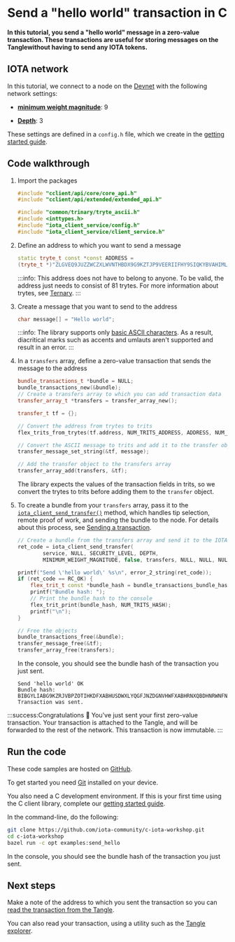 # Send a "hello world" transaction in C

**In this tutorial, you send a "hello world" message in a zero-value transaction. These transactions are useful for storing messages on the Tanglewithout having to send any IOTA tokens.**

## IOTA network

In this tutorial, we connect to a node on the [Devnet](root://getting-started/1.0/networks/overview.md) with the following network settings:

- **[minimum weight magnitude](root://getting-started/1.0/references/glossary.md#minimum-weight-magnitude)**: 9

- **[Depth](root://getting-started/1.0/clients/sending-a-transaction.md#choosing-a-depth)**: 3

These settings are defined in a `config.h` file, which we create in the [getting started guide](../../getting-started/c-quickstart.md).

## Code walkthrough

1. Import the packages

    ```cpp
    #include "cclient/api/core/core_api.h"
    #include "cclient/api/extended/extended_api.h"

    #include "common/trinary/tryte_ascii.h"
    #include <inttypes.h>
    #include "iota_client_service/config.h"
    #include "iota_client_service/client_service.h"
    ```
    
2. Define an address to which you want to send a message

    ```cpp
    static tryte_t const *const ADDRESS =
    (tryte_t *)"ZLGVEQ9JUZZWCZXLWVNTHBDX9G9KZTJP9VEERIIFHY9SIQKYBVAHIMLHXPQVE9IXFDDXNHQINXJDRPFDXNYVAPLZAW";
    ```

    :::info:
    This address does not have to belong to anyone. To be valid, the address just needs to consist of 81 trytes. For more information about trytes, see [Ternary](root://getting-started/1.0/understanding-iota/ternary.md).
    :::

3. Create a message that you want to send to the address

    ```cpp
    char message[] = "Hello world";
    ```

    :::info:
    The library supports only [basic ASCII characters](https://en.wikipedia.org/wiki/ASCII#Printable_characters). As a result, diacritical marks such as accents and umlauts aren't supported and result in an error.
    :::

4. In a `transfers` array, define a zero-value transaction that sends the message to the address

    ```cpp
    bundle_transactions_t *bundle = NULL;
    bundle_transactions_new(&bundle);
    // Create a transfers array to which you can add transaction data
    transfer_array_t *transfers = transfer_array_new();

    transfer_t tf = {};

    // Convert the address from trytes to trits
    flex_trits_from_trytes(tf.address, NUM_TRITS_ADDRESS, ADDRESS, NUM_TRYTES_ADDRESS, NUM_TRYTES_ADDRESS);

    // Convert the ASCII message to trits and add it to the transfer object
    transfer_message_set_string(&tf, message);

    // Add the transfer object to the transfers array
    transfer_array_add(transfers, &tf);
    ```

    The library expects the values of the transaction fields in trits, so we convert the trytes to trits before adding them to the `transfer` object.

5. To create a bundle from your `transfers` array, pass it to the [`iota_client_send_transfer()`](https://github.com/iotaledger/entangled/blob/develop/cclient/api/extended/send_transfer.h) method, which handles tip selection, remote proof of work, and sending the bundle to the node. For details about this process, see [Sending a transaction](root://getting-started/1.0/clients/sending-a-transaction.md).

    ```cpp
    // Create a bundle from the transfers array and send it to the IOTA node
    ret_code = iota_client_send_transfer(
            service, NULL, SECURITY_LEVEL, DEPTH,
            MINIMUM_WEIGHT_MAGNITUDE, false, transfers, NULL, NULL, NULL, bundle);

    printf("Send \'hello world\' %s\n", error_2_string(ret_code));
    if (ret_code == RC_OK) {
        flex_trit_t const *bundle_hash = bundle_transactions_bundle_hash(bundle);
        printf("Bundle hash: ");
        // Print the bundle hash to the console
        flex_trit_print(bundle_hash, NUM_TRITS_HASH);
        printf("\n");
    }

    // Free the objects
    bundle_transactions_free(&bundle);
    transfer_message_free(&tf);
    transfer_array_free(transfers);
    ```

    In the console, you should see the bundle hash of the transaction you just sent.

    ```
    Send 'hello world' OK
    Bundle hash: BIBGYLIABG9KZRJVBPZOTIHKDFXABHUSDWXLYQGFJNZDGNVHWFXABHRNXQBDHNRWNFNSKEKKIUJJH9PWC
    Transaction was sent.

    ```

:::success:Congratulations :tada:
You've just sent your first zero-value transaction. Your transaction is attached to the Tangle, and will be forwarded to the rest of the network. This transaction is now immutable.
:::

## Run the code

These code samples are hosted on [GitHub](https://github.com/iota-community/c-iota-workshop).

To get started you need [Git](https://git-scm.com/book/en/v2/Getting-Started-Installing-Git) installed on your device.

You also need a C development environment. If this is your first time using the C client library, complete our [getting started guide](../../getting-started/c-quickstart.md).

In the command-line, do the following:

```bash
git clone https://github.com/iota-community/c-iota-workshop.git
cd c-iota-workshop
bazel run -c opt examples:send_hello
```

In the console, you should see the bundle hash of the transaction you just sent.

## Next steps

Make a note of the address to which you sent the transaction so you can [read the transaction from the Tangle](../c/read-transactions.md).

You can also read your transaction, using a utility such as the [Tangle explorer](https://utils.iota.org).
